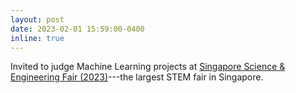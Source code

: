 ```yaml
---
layout: post
date: 2023-02-01 15:59:00-0400
inline: true
---
```


Invited to judge Machine Learning projects at <a href="https://www.science.edu.sg/for-schools/competitions/singapore-science-and-engineering-fair">Singapore Science & Engineering Fair (2023)</a>---the largest STEM fair in Singapore.

<!-- , affiliated to the prestigious Regeneron <a href="https://www.societyforscience.org/isef/">International Science and Engineering Fair</a> which is regarded as the Olympics of science competitions. :sparkles: -->



